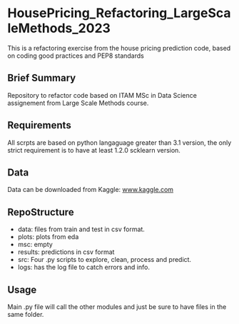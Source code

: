 # HousePricing_Refactoring_LargeScaleMethods_2023
This is a refactoring exercise from the house pricing prediction code, based on coding good practices and PEP8 standards

## Brief Summary
Repository to refactor code based on ITAM MSc in Data Science assignement from Large Scale Methods course.

## Requirements
All scrpts are based on python langaguage greater than 3.1 version, the only strict requirement is to have at least 1.2.0 scklearn version.

## Data 
Data can be downloaded from Kaggle: www.kaggle.com

## RepoStructure
- data: files from train and test in csv format.
- plots: plots from eda
- msc: empty
- results: predictions in csv format
- src: Four .py scripts to explore, clean, process and predict.
- logs: has the log file to catch errors and info.

## Usage
Main .py file will call the other modules and just be sure to have files in the same folder.


